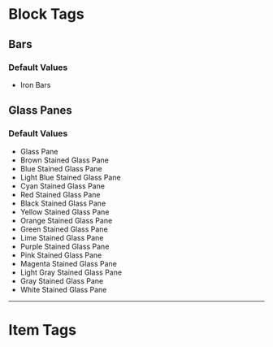 # Block Tags

## Bars
### Default Values
- Iron Bars

## Glass Panes
### Default Values
- Glass Pane
- Brown Stained Glass Pane
- Blue Stained Glass Pane
- Light Blue Stained Glass Pane
- Cyan Stained Glass Pane
- Red Stained Glass Pane
- Black Stained Glass Pane
- Yellow Stained Glass Pane
- Orange Stained Glass Pane
- Green Stained Glass Pane
- Lime Stained Glass Pane
- Purple Stained Glass Pane
- Pink Stained Glass Pane
- Magenta Stained Glass Pane
- Light Gray Stained Glass Pane
- Gray Stained Glass Pane
- White Stained Glass Pane

---

# Item Tags